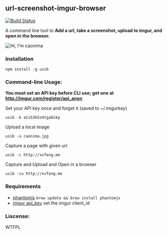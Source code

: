 ## url-screenshot-imgur-browser

[![Build Status](https://travis-ci.org/fraserxu/usib.png?branch=master)](https://travis-ci.org/fraserxu/usib)

A command line tool to **Add a url, take a screenshot, upload to imgur, and open in the browser.**

![Hi, I'm caonima](https://raw.github.com/fraserxu/usib/master/caonima.jpg)


### Installation

    npm install -g usib


### Command-line Usage:

**You must set an API key before CLI use; get one at http://imgur.com/register/api_anon**

Set your API key once and forget it (saved to ~/.imgurkey)

    usib -k aCs53GSs4tga0ikp

Upload a local image

    usib -u caonima.jpg

Capture a page with given url

    usib -c http://xvfeng.me

Capture and Upload and Open in a browser

    usib -cu http://xvfeng.me


### Requirements
* [phantomjs](http://phantomjs.org/download.html) `brew update && brew install phantomjs`
* [imgur api_key](https://imgur.com/register/api_anon) set the imgur client_id

### Liscense:

WTFPL